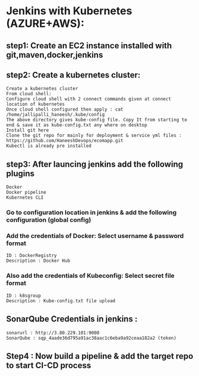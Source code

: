 # Jenkins with Kubernetes (AZURE+AWS):
## step1: Create an EC2 instance installed with git,maven,docker,jenkins
## step2: Create a kubernetes cluster:
```
Create a kubernetes cluster
From cloud shell:
Configure cloud shell with 2 connect commands given at connect location of kubernetes
Once cloud shell configured then apply : cat /home/jallipalli_haneesh/.kube/config
The above directory gives kube-config file. Copy It from starting to end & save it as kube-config.txt any where on desktop
Install git here
Clone the git repo for mainly for deployment & service yml files : https://github.com/HaneeshDevops/ecomapp.git
Kubectl is already pre installed
```
##  step3: After launcing jenkins add the following plugins
```
Docker
Docker pipeline
Kubernetes CLI
```
### Go to configuration location in jenkins & add the following configuration (global config)
### Add the credentials of Docker: Select username & password format
```
ID : DockerRegistry
Description : Docker Hub
```

### Also add the credentials of Kubeconfig: Select secret file format
```
ID : k8sgroup
Description : Kube-config.txt file upload
```

## SonarQube Credentials in jenkins :
```
sonarurl : http://3.80.229.101:9000
SonarQube : sqp_4aade36d795a91ac38aac1c6eba9a92ceaa182a2 (token)
```
## Step4 : Now build a pipeline & add the target repo to start CI-CD process
